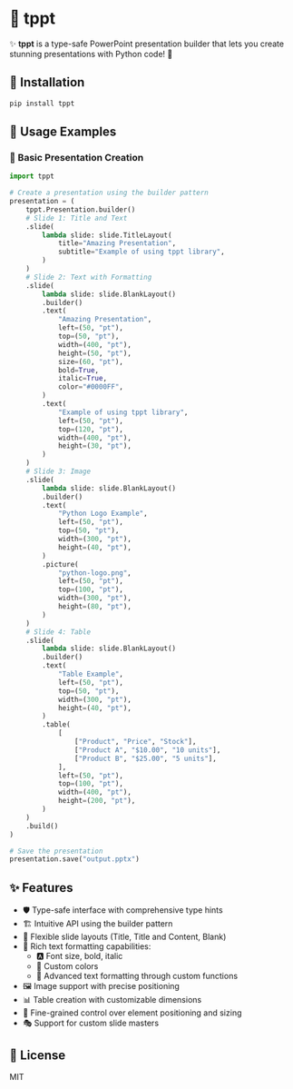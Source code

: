 # 🎨 tppt

✨ **tppt** is a type-safe PowerPoint presentation builder that lets you create stunning presentations with Python code! 🐍

## 🚀 Installation

```bash
pip install tppt
```

## 🎯 Usage Examples

### 📝 Basic Presentation Creation

```python
import tppt

# Create a presentation using the builder pattern
presentation = (
    tppt.Presentation.builder()
    # Slide 1: Title and Text
    .slide(
        lambda slide: slide.TitleLayout(
            title="Amazing Presentation",
            subtitle="Example of using tppt library",
        )
    )
    # Slide 2: Text with Formatting
    .slide(
        lambda slide: slide.BlankLayout()
        .builder()
        .text(
            "Amazing Presentation",
            left=(50, "pt"),
            top=(50, "pt"),
            width=(400, "pt"),
            height=(50, "pt"),
            size=(60, "pt"),
            bold=True,
            italic=True,
            color="#0000FF",
        )
        .text(
            "Example of using tppt library",
            left=(50, "pt"),
            top=(120, "pt"),
            width=(400, "pt"),
            height=(30, "pt"),
        )
    )
    # Slide 3: Image
    .slide(
        lambda slide: slide.BlankLayout()
        .builder()
        .text(
            "Python Logo Example",
            left=(50, "pt"),
            top=(50, "pt"),
            width=(300, "pt"),
            height=(40, "pt"),
        )
        .picture(
            "python-logo.png",
            left=(50, "pt"),
            top=(100, "pt"),
            width=(300, "pt"),
            height=(80, "pt"),
        )
    )
    # Slide 4: Table
    .slide(
        lambda slide: slide.BlankLayout()
        .builder()
        .text(
            "Table Example",
            left=(50, "pt"),
            top=(50, "pt"),
            width=(300, "pt"),
            height=(40, "pt"),
        )
        .table(
            [
                ["Product", "Price", "Stock"],
                ["Product A", "$10.00", "10 units"],
                ["Product B", "$25.00", "5 units"],
            ],
            left=(50, "pt"),
            top=(100, "pt"),
            width=(400, "pt"),
            height=(200, "pt"),
        )
    )
    .build()
)

# Save the presentation
presentation.save("output.pptx")
```

## ✨ Features

- 🛡️ Type-safe interface with comprehensive type hints
- 🏗️ Intuitive API using the builder pattern
- 🎨 Flexible slide layouts (Title, Title and Content, Blank)
- 📝 Rich text formatting capabilities:
  - 🅰️ Font size, bold, italic
  - 🎨 Custom colors
  - 🎯 Advanced text formatting through custom functions
- 🖼️ Image support with precise positioning
- 📊 Table creation with customizable dimensions
- 📏 Fine-grained control over element positioning and sizing
- 🎭 Support for custom slide masters

## 📜 License

MIT
